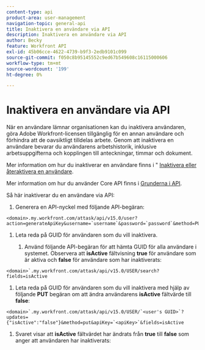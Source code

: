 ```yaml
---
content-type: api
product-area: user-management
navigation-topic: general-api
title: Inaktivera en användare via API
description: Inaktivera en användare via API
author: Becky
feature: Workfront API
exl-id: 45b06cce-4622-4739-b9f3-2edb9101c099
source-git-commit: f050c8b95145552c9ed67b549608c16115000606
workflow-type: tm+mt
source-wordcount: '199'
ht-degree: 0%

---
```



# Inaktivera en användare via API

När en användare lämnar organisationen kan du inaktivera användaren, göra Adobe Workfront-licensen tillgänglig för en annan användare och förhindra att de oavsiktligt tilldelas arbete. Genom att inaktivera en användare bevarar du användarens arbetshistorik, inklusive arbetsuppgifterna och kopplingen till anteckningar, timmar och dokument.

Mer information om hur du inaktiverar en användare finns i &quot; [Inaktivera eller återaktivera en användare](../../administration-and-setup/add-users/create-and-manage-users/deactivate-a-user.md).

Mer information om hur du använder Core API finns i [Grunderna i API](../../wf-api/general/api-basics.md).

Så här inaktiverar du en användare via API:

1. Generera en API-nyckel med följande API-begäran:

```
<domain>.my.workfront.com/attask/api/v15.0/user?action=generateApiKey&username=`username`&password=`password`&method=PUT`
```

1. Leta reda på GUID för användaren som du vill inaktivera.

   1. Använd följande API-begäran för att hämta GUID för alla användare i systemet. Observera att **isActive** fältvisning **true** för användare som är aktiva och **false** för användare som har inaktiverats:

```
<domain>`.my.workfront.com/attask/api/v15.0/USER/search?fields=isActive
```

1. Leta reda på GUID för användaren som du vill inaktivera med hjälp av följande **PUT** begäran om att ändra användarens **isActive** fältvärde till **false**:

```
<domain>`.my.workfront.com/attask/api/v15.0/USER/`<user's GUID>`?updates={"isActive":"false"}&method=put&apiKey=`<apiKey>`&fields=isActive
```

1. Svaret visar att **isActive** fältvärdet har ändrats från **true** till **false** som anger att användaren har inaktiverats:

<!-- [Copy](javascript:void(0);) -->
<pre></pre>
